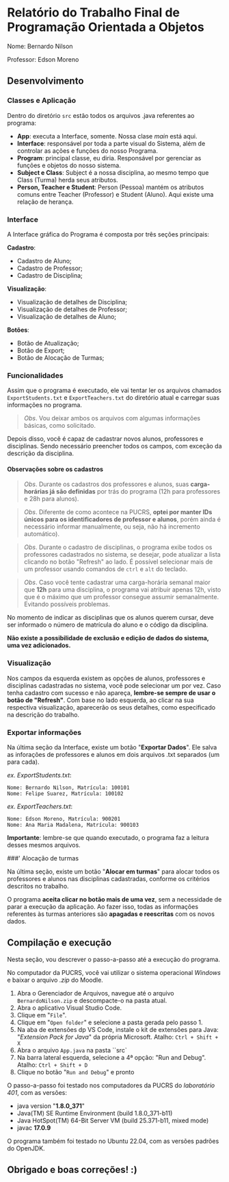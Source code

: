 # Relatório do Trabalho Final de Programação Orientada a Objetos

Nome: Bernardo Nilson

Professor: Edson Moreno

## **Desenvolvimento**

### Classes e Aplicação

Dentro do diretório `src` estão todos os arquivos .java referentes ao programa:

- **App**: executa a Interface, somente. Nossa clase *main* está aqui.
- **Interface**: responsável por toda a parte visual do Sistema, além de controlar as ações e funções do nosso Programa.
- **Program**: principal classe, eu diria. Responsável por gerenciar as funções e objetos do nosso sistema.
- **Subject e Class**: Subject é a nossa disciplina, ao mesmo tempo que Class (Turma) herda seus atributos.
- **Person, Teacher e Student**: Person (Pessoa) mantém os atributos comuns entre Teacher (Professor) e Student (Aluno). Aqui existe uma relação de herança.

### Interface

A Interface gráfica do Programa é composta por três seções principais:

**Cadastro**:
- Cadastro de Aluno;
- Cadastro de Professor;
- Cadastro de Disciplina;

**Visualização**:
- Visualização de detalhes de Disciplina;
- Visualização de detalhes de Professor;
- Visualização de detalhes de Aluno;

**Botões**:
- Botão de Atualização;
- Botão de Export;
- Botão de Alocação de Turmas;

### Funcionalidades

Assim que o programa é executado, ele vai tentar ler os arquivos chamados `ExportStudents.txt` e `ExportTeachers.txt` do diretório atual e carregar suas informações no programa.

> *Obs*. Vou deixar ambos os arquivos com algumas informações básicas, como solicitado.

Depois disso, você é capaz de cadastrar novos alunos, professores e disciplinas. Sendo necessário preencher todos os campos, com exceção da descrição da disciplina.

#### Observações sobre os cadastros

> *Obs*. Durante os cadastros dos professores e alunos, suas **carga-horárias já são definidas** por trás do programa (12h para professores e 28h para alunos).

> *Obs*. Diferente de como acontece na PUCRS, **optei por manter IDs únicos para os identificadores de professor e alunos**, porém ainda é necessário informar manualmente, ou seja, não há incremento automático).

> *Obs*. Durante o cadastro de disciplinas, o programa exibe todos os professores cadastrados no sistema, se desejar, pode atualizar a lista clicando no botão "Refresh" ao lado. É possível selecionar mais de um professor usando comandos de `ctrl` e `alt` do teclado.

> *Obs*. Caso você tente cadastrar uma carga-horária semanal maior que **12h** para uma disciplina, o programa vai atribuir apenas 12h, visto que é o máximo que um professor consegue assumir semanalmente. Evitando possíveis problemas.

No momento de indicar as disciplinas que os alunos querem cursar, deve ser informado o número de matrícula do aluno e o código da disciplina.

**Não existe a possibilidade de exclusão e edição de dados do sistema, uma vez adicionados.**

### Visualização

Nos campos da esquerda existem as opções de alunos, professores e disciplinas cadastradas no sistema, você pode selecionar um por vez. Caso tenha cadastro com sucesso e não apareça, **lembre-se sempre de usar o botão de "Refresh"**. Com base no lado esquerda, ao clicar na sua respectiva visualização, aparecerão os seus detalhes, como especificado na descrição do trabalho.  

### Exportar informações 

Na última seção da Interface, existe um botão "**Exportar Dados**". Ele salva as inforações de professores e alunos em dois arquivos .txt separados (um para cada).

*ex. ExportStudents.txt*:
~~~
Nome: Bernardo Nilson, Matrícula: 100101
Nome: Felipe Suarez, Matrícula: 100102
~~~

*ex. ExportTeachers.txt*:
~~~
Nome: Edson Moreno, Matrícula: 900201
Nome: Ana Maria Madalena, Matrícula: 900103
~~~

**Importante**: lembre-se que quando executado, o programa faz a leitura desses mesmos arquivos.

###' Alocação de turmas

Na última seção, existe um botão "**Alocar em turmas**" para alocar todos os professores e alunos nas disciplinas cadastradas, conforme os critérios descritos no trabalho.

O programa **aceita clicar no botão mais de uma vez**, sem a necessidade de parar a execução da aplicação. Ao fazer isso, todas as informações referentes às turmas anteriores são **apagadas e reescritas** com os novos dados. 

## **Compilação e execução**

Nesta seção, vou descrever o passo-a-passo até a execução do programa.

No computador da PUCRS, você vai utilizar o sistema operacional *Windows* e baixar o arquivo *.zip* do Moodle.

1. Abra o Gerenciador de Arquivos, navegue até o arquivo `BernardoNilson.zip` e descompacte-o na pasta atual. 
2. Abra o aplicativo Visual Studio Code.
3. Clique em "`File`".
4. Clique em "`Open folder`" e selecione a pasta gerada pelo passo 1.
5. Na aba de extensões dp VS Code, instale o kit de extensões para Java: "*Extension Pack for Java*" da própria Microsoft. Atalho: `Ctrl + Shift + X`
6. Abra o arquivo `App.java` na pasta ``src`
7. Na barra lateral esquerda, selecione a 4ª opção: "Run and Debug". Atalho: `Ctrl + Shift + D`
8. Clique no botão "`Run and Debug`" e pronto

O passo-a-passo foi testado nos computadores da PUCRS do *laboratório 401*, com as versões:
- java version "**1.8.0_371**"
- Java(TM) SE Runtime Environment (build 1.8.0_371-b11)
- Java HotSpot(TM) 64-Bit Server VM (build 25.371-b11, mixed mode)
- javac **17.0.9**

O programa também foi testado no Ubuntu 22.04, com as versões padrões do OpenJDK.

## **Obrigado e boas correções!** :)
